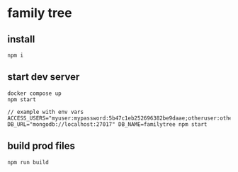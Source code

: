 # family tree

## install

```
npm i
```

## start dev server

```
docker compose up
npm start

// example with env vars
ACCESS_USERS="myuser:mypassword:5b47c1eb252696382be9daae;otheruser:otherpassword:" DB_URL="mongodb://localhost:27017" DB_NAME=familytree npm start
```

## build prod files

```
npm run build
```
